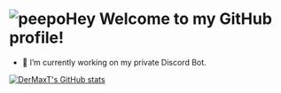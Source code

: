 # ![peepoHey](https://cdn.betterttv.net/emote/6121c3d076ea4e2b9f78a013/2x) Welcome to my GitHub profile!

- 🔭 I’m currently working on my private Discord Bot.

[![DerMaxT's GitHub stats](https://github-readme-stats.vercel.app/api?username=DerMaxT&theme=great-gatsby)](https://github.com/anuraghazra/github-readme-stats)
